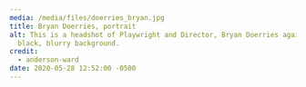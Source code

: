 ```yaml
---
media: /media/files/doerries_bryan.jpg
title: Bryan Doerries, portrait
alt: This is a headshot of Playwright and Director, Bryan Doerries against a
  black, blurry background.
credit:
  - anderson-ward
date: 2020-05-28 12:52:00 -0500
---
```

